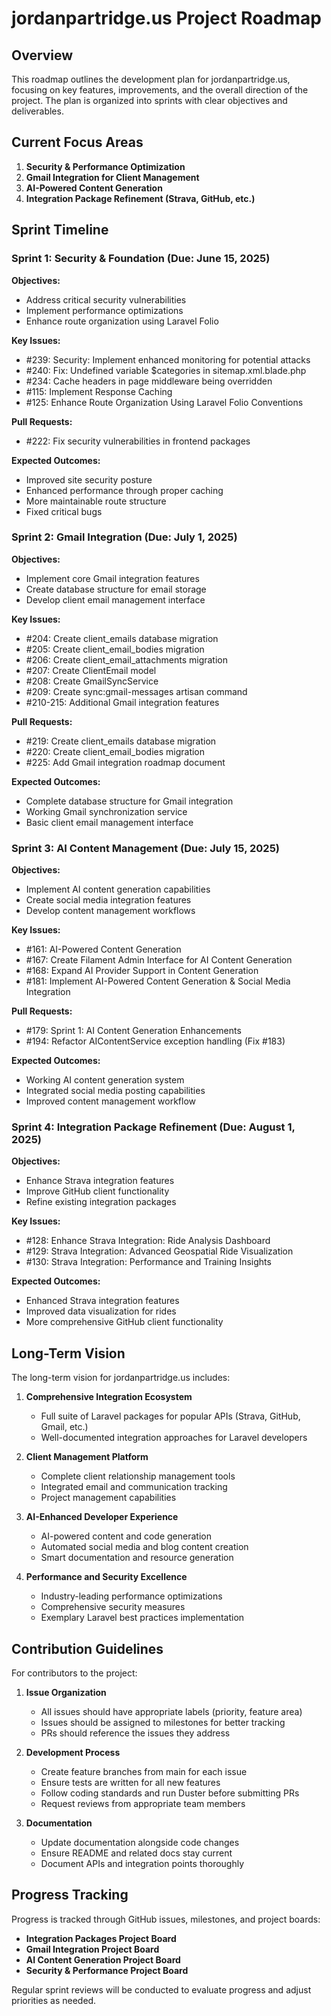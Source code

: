 # jordanpartridge.us Project Roadmap

## Overview

This roadmap outlines the development plan for jordanpartridge.us, focusing on key features, improvements, and the overall direction of the project. The plan is organized into sprints with clear objectives and deliverables.

## Current Focus Areas

1. **Security & Performance Optimization**
2. **Gmail Integration for Client Management**
3. **AI-Powered Content Generation**
4. **Integration Package Refinement (Strava, GitHub, etc.)**

## Sprint Timeline

### Sprint 1: Security & Foundation (Due: June 15, 2025)

**Objectives:**
- Address critical security vulnerabilities
- Implement performance optimizations
- Enhance route organization using Laravel Folio

**Key Issues:**
- #239: Security: Implement enhanced monitoring for potential attacks
- #240: Fix: Undefined variable $categories in sitemap.xml.blade.php
- #234: Cache headers in page middleware being overridden
- #115: Implement Response Caching
- #125: Enhance Route Organization Using Laravel Folio Conventions

**Pull Requests:**
- #222: Fix security vulnerabilities in frontend packages

**Expected Outcomes:**
- Improved site security posture
- Enhanced performance through proper caching
- More maintainable route structure
- Fixed critical bugs

### Sprint 2: Gmail Integration (Due: July 1, 2025)

**Objectives:**
- Implement core Gmail integration features
- Create database structure for email storage
- Develop client email management interface

**Key Issues:**
- #204: Create client_emails database migration
- #205: Create client_email_bodies migration
- #206: Create client_email_attachments migration
- #207: Create ClientEmail model
- #208: Create GmailSyncService
- #209: Create sync:gmail-messages artisan command
- #210-215: Additional Gmail integration features

**Pull Requests:**
- #219: Create client_emails database migration
- #220: Create client_email_bodies migration
- #225: Add Gmail integration roadmap document

**Expected Outcomes:**
- Complete database structure for Gmail integration
- Working Gmail synchronization service
- Basic client email management interface

### Sprint 3: AI Content Management (Due: July 15, 2025)

**Objectives:**
- Implement AI content generation capabilities
- Create social media integration features
- Develop content management workflows

**Key Issues:**
- #161: AI-Powered Content Generation
- #167: Create Filament Admin Interface for AI Content Generation
- #168: Expand AI Provider Support in Content Generation
- #181: Implement AI-Powered Content Generation & Social Media Integration

**Pull Requests:**
- #179: Sprint 1: AI Content Generation Enhancements
- #194: Refactor AIContentService exception handling (Fix #183)

**Expected Outcomes:**
- Working AI content generation system
- Integrated social media posting capabilities
- Improved content management workflow

### Sprint 4: Integration Package Refinement (Due: August 1, 2025)

**Objectives:**
- Enhance Strava integration features
- Improve GitHub client functionality
- Refine existing integration packages

**Key Issues:**
- #128: Enhance Strava Integration: Ride Analysis Dashboard
- #129: Strava Integration: Advanced Geospatial Ride Visualization
- #130: Strava Integration: Performance and Training Insights

**Expected Outcomes:**
- Enhanced Strava integration features
- Improved data visualization for rides
- More comprehensive GitHub client functionality

## Long-Term Vision

The long-term vision for jordanpartridge.us includes:

1. **Comprehensive Integration Ecosystem**
   - Full suite of Laravel packages for popular APIs (Strava, GitHub, Gmail, etc.)
   - Well-documented integration approaches for Laravel developers

2. **Client Management Platform**
   - Complete client relationship management tools
   - Integrated email and communication tracking
   - Project management capabilities

3. **AI-Enhanced Developer Experience**
   - AI-powered content and code generation
   - Automated social media and blog content creation
   - Smart documentation and resource generation

4. **Performance and Security Excellence**
   - Industry-leading performance optimizations
   - Comprehensive security measures
   - Exemplary Laravel best practices implementation

## Contribution Guidelines

For contributors to the project:

1. **Issue Organization**
   - All issues should have appropriate labels (priority, feature area)
   - Issues should be assigned to milestones for better tracking
   - PRs should reference the issues they address

2. **Development Process**
   - Create feature branches from main for each issue
   - Ensure tests are written for all new features
   - Follow coding standards and run Duster before submitting PRs
   - Request reviews from appropriate team members

3. **Documentation**
   - Update documentation alongside code changes
   - Ensure README and related docs stay current
   - Document APIs and integration points thoroughly

## Progress Tracking

Progress is tracked through GitHub issues, milestones, and project boards:

- **Integration Packages Project Board**
- **Gmail Integration Project Board**
- **AI Content Generation Project Board**
- **Security & Performance Project Board**

Regular sprint reviews will be conducted to evaluate progress and adjust priorities as needed.
